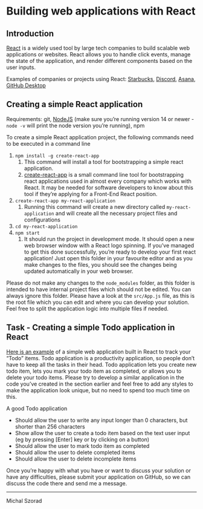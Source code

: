 # Building web applications with React

## Introduction

[React](https://reactjs.org/) is a widely used tool by large tech companies to build scalable web applications or websites. React allows you to handle click events, manage the state of the application, and render different components based on the user inputs.

Examples of companies or projects using React: [Starbucks](https://app.starbucks.com/), [Discord](https://discord.com/), [Asana](https://app.asana.com/), [GitHub Desktop](https://desktop.github.com/)

## Creating a simple React application

Requirements: git, [NodeJS](https://nodejs.org/en/) (make sure you’re running version 14 or newer - `node -v` will print the node version you’re running), npm

To create a simple React application project, the following commands need to be executed in a command line

1. `npm install -g create-react-app` 
    1. This command will install a tool for bootstrapping a simple react application.
    2. [create-react-app](https://create-react-app.dev/) is a small command line tool for bootstrapping react applications used in almost every company which works with React. It may be needed for software developers to know about this tool if they’re applying for a Front-End React position. 
2. `create-react-app my-react-application` 
    1. Running this command will create a new directory called `my-react-application` and will create all the necessary project files and configurations
3. `cd my-react-application`
4. `npm start`
    1. It should run the project in development mode. It should open a new web browser window with a React logo spinning. If you’ve managed to get this done successfully, you’re ready to develop your first react application! Just open this folder in your favourite editor and as you make changes to the files, you should see the changes being updated automatically in your web browser.

Please do not make any changes to the `node_modules` folder, as this folder is intended to have internal project files which should not be edited. You can always ignore this folder. Please have a look at the `src/App.js` file, as this is the root file which you can edit and where you can develop your solution. Feel free to split the application logic into multiple files if needed.

## Task - Creating a simple Todo application in React

[Here is an example](https://todomvc.com/examples/react/#/)  of a simple web application built in React to track your “Todo” items. Todo application is a productivity application, so people don’t have to keep all the tasks in their head. Todo application lets you create new todo item, lets you mark your todo item as completed, or allows you to delete your todo items. Please try to develop a similar application in the code you’ve created in the section earlier and feel free to add any styles to make the application look unique, but no need to spend too much time on this.

A good Todo application 

- Should allow the user to write any input longer than 0 characters, but shorter than 256 characters
- Show allow the user to create a todo item based on the text user input (eg by pressing [Enter] key or by clicking on a button)
- Should allow the user to mark todo item as completed
- Should allow the user to delete completed items
- Should allow the user to delete incomplete items

Once you’re happy with what you have or want to discuss your solution or have any difficulties, please submit your application on GitHub, so we can discuss the code there and send me a message.

---

Michal Szorad
